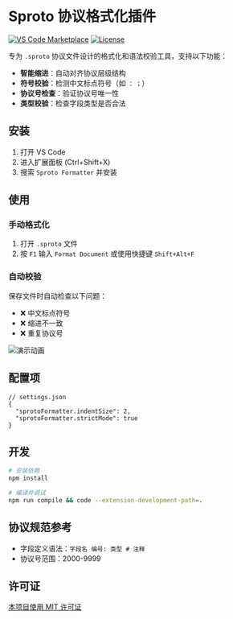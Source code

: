 # Sproto 协议格式化插件

[![VS Code Marketplace](https://img.shields.io/vscode-marketplace/v/your-name.sproto-formatter.svg)](https://marketplace.visualstudio.com/items?itemName=your-name.sproto-formatter)
[![License](https://img.shields.io/badge/license-MIT-blue.svg)](LICENSE)

专为 `.sproto` 协议文件设计的格式化和语法校验工具，支持以下功能：

- ​**智能缩进**：自动对齐协议层级结构
- ​**符号校验**：检测中文标点符号（如 `：` `；`）
- ​**协议号检查**：验证协议号唯一性
- ​**类型校验**：检查字段类型是否合法

## 安装

1. 打开 VS Code
2. 进入扩展面板 (Ctrl+Shift+X)
3. 搜索 `Sproto Formatter` 并安装

## 使用

### 手动格式化
1. 打开 `.sproto` 文件
2. 按 `F1` 输入 `Format Document` 或使用快捷键 `Shift+Alt+F`

### 自动校验
保存文件时自动检查以下问题：
- ❌ 中文标点符号
- ❌ 缩进不一致
- ❌ 重复协议号

![演示动画](https://example.com/demo.gif)

## 配置项
```jsonc
// settings.json
{
  "sprotoFormatter.indentSize": 2,
  "sprotoFormatter.strictMode": true
}
```

## 开发
```bash
# 安装依赖
npm install

# 编译并调试
npm run compile && code --extension-development-path=.
```

## 协议规范参考
- 字段定义语法：`字段名 编号: 类型 # 注释`
- 协议号范围：2000-9999

## 许可证
[本项目使用 MIT 许可证](https://github.com/your-username/sproto-formatter/blob/main/LICENSE)